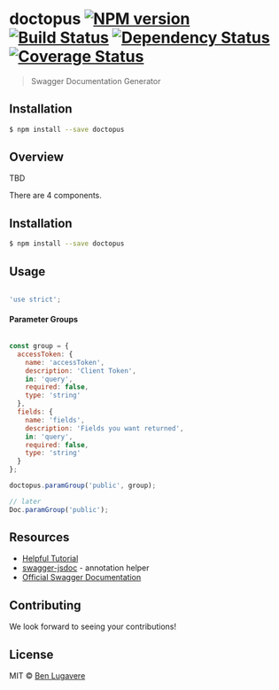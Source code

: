 # doctopus [![NPM version][npm-image]][npm-url] [![Build Status](https://travis-ci.org/giddyinc/doctopus.svg?branch=master)](https://travis-ci.org/giddyinc/doctopus) [![Dependency Status][daviddm-image]][daviddm-url] [![Coverage Status](https://coveralls.io/repos/github/giddyinc/doctopus/badge.svg?branch=master)](https://coveralls.io/github/giddyinc/doctopus?branch=master)

> Swagger Documentation Generator

## Installation

```sh
$ npm install --save doctopus
```

## Overview

TBD

There are 4 components.


## Installation 

```sh
$ npm install --save doctopus
```

## Usage

```js

'use strict';

```

#### Parameter Groups

```js

const group = {
  accessToken: {
    name: 'accessToken',
    description: 'Client Token',
    in: 'query',
    required: false,
    type: 'string'
  },
  fields: {
    name: 'fields',
    description: 'Fields you want returned',
    in: 'query',
    required: false,
    type: 'string'
  }
};

doctopus.paramGroup('public', group);

// later
Doc.paramGroup('public');

```

## Resources
- [Helpful Tutorial](http://mherman.org/blog/2016/05/26/swagger-and-nodejs)
- [swagger-jsdoc](https://github.com/Surnet/swagger-jsdoc) - annotation helper
- [Official Swagger Documentation](http://swagger.io/docs/)


## Contributing
We look forward to seeing your contributions!


## License

MIT © [Ben Lugavere]()


[npm-image]: https://badge.fury.io/js/doctopus.svg
[npm-url]: https://npmjs.org/package/doctopus
[travis-image]: https://travis-ci.org/giddyinc/doctopus.svg?branch=master
[travis-url]: https://travis-ci.org/giddyinc/doctopus
[daviddm-image]: https://david-dm.org/giddyinc/doctopus.svg?theme=shields.io
[daviddm-url]: https://david-dm.org/giddyinc/doctopus
[coveralls-image]: https://coveralls.io/repos/giddyinc/doctopus/badge.svg
[coveralls-url]: https://coveralls.io/r/giddyinc/doctopus
